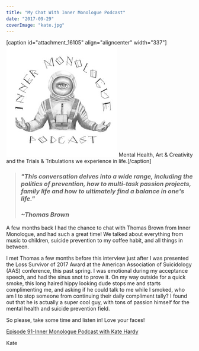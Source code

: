 ```yaml
---
title: "My Chat With Inner Monologue Podcast"
date: "2017-09-29"
coverImage: "kate.jpg"
---
```


\[caption id="attachment\_16105" align="aligncenter" width="337"\][![](images/inner-monologue-300x300.jpg)](http://https://l.facebook.com/l.php?u=http%3A%2F%2Fwww.risephoenix.org%2Finner-monologue%2F91-kate-hardy-dedication-to-building-a-self-sustaining-community&h=ATNc8xCobfyNpAVLXmIEd6AP2FSErPRP-E5oqipXhTSry4ur8C-7xctvf2IfIwS5YJ_3peOn0QCwGYfmryY0zzL0edAuRAGNt_G4UCYzfnPAxVoMfqQQ_gRbJhuZIKLP9THSLLiEJ8_05h6DmMenldHyzxPuBR2EXVMzSu7RzAiAGlQEPjQJxDOQYxQvPGonKRbChd_d1CWYn6aafkkkSCzkGYTzi0G_9lGcMtvzGmqgcRpkHnD2JNsxmZsGWTQ8kPf3CQddsWtmla2xuELDCGGhU85tZ08-) Mental Health, Art & Creativity and the Trials & Tribulations we experience in life.\[/caption\]

> ### _**"This conversation delves into a wide range, including the politics of prevention, how to multi-task passion projects, family life and how to ultimately find a balance in one's life."**_
> 
> ### _**~Thomas Brown**_

A few months back I had the chance to chat with Thomas Brown from Inner Monologue, and had such a great time! We talked about everything from music to children, suicide prevention to my coffee habit, and all things in between.

I met Thomas a few months before this interview just after I was presented the Loss Survivor of 2017 Award at the American Association of Suicidology (AAS) conference, this past spring. I was emotional during my acceptance speech, and had the sinus snot to prove it. On my way outside for a quick smoke, this long haired hippy looking dude stops me and starts complimenting me, and asking if he could talk to me while I smoked, who am I to stop someone from continuing their daily compliment tally? I found out that he is actually a super cool guy, with tons of passion himself for the mental health and suicide prevention field.

So please, take some time and listen in! Love your faces!

[Episode 91-Inner Monologue Podcast with Kate Hardy](http://www.risephoenix.org/inner-monologue/91-kate-hardy-dedication-to-building-a-self-sustaining-community)

Kate

